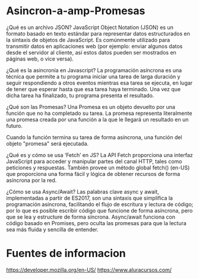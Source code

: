 # Asincron-a-amp-Promesas

¿Qué es un archivo JSON?
JavaScript Object Notation (JSON) es un formato basado en texto estándar para representar datos estructurados en la sintaxis de objetos de JavaScript. Es comúnmente utilizado para transmitir datos en aplicaciones web (por ejemplo: enviar algunos datos desde el servidor al cliente, así estos datos pueden ser mostrados en páginas web, o vice versa).

¿Qué es la asincronía en Javascript?
La programación asíncrona es una técnica que permite a tu programa iniciar una tarea de larga duración y seguir respondiendo a otros eventos mientras esa tarea se ejecuta, en lugar de tener que esperar hasta que esa tarea haya terminado. Una vez que dicha tarea ha finalizado, tu programa presenta el resultado.

¿Qué son las Promesas?
Una Promesa es un objeto devuelto por una función que no ha completado su tarea. La promesa representa literalmente una promesa creada por una función a la que le llegará un resultado en un futuro.

Cuando la función termina su tarea de forma asíncrona, una función del objeto "promesa" será ejecutada.

¿Qué es y cómo se usa ‘Fetch’ en JS?
La API Fetch proporciona una interfaz JavaScript para acceder y manipular partes del canal HTTP, tales como peticiones y respuestas. También provee un método global fetch() (en-US) que proporciona una forma fácil y lógica de obtener recursos de forma asíncrona por la red.

¿Cómo se usa Async/Await?
Las palabras clave async y await, implementadas a partir de ES2017, son una sintaxis que simplifica la programación asíncrona, facilitando el flujo de escritura y lectura de código; por lo que es posible escribir código que funcione de forma asíncrona, pero que se lea y estructure de forma síncrona. Async/await funciona con código basado en Promises, pero oculta las promesas para que la lectura sea más fluida y sencilla de entender.

# Fuentes de informacion
https://developer.mozilla.org/en-US/
https://www.aluracursos.com/

